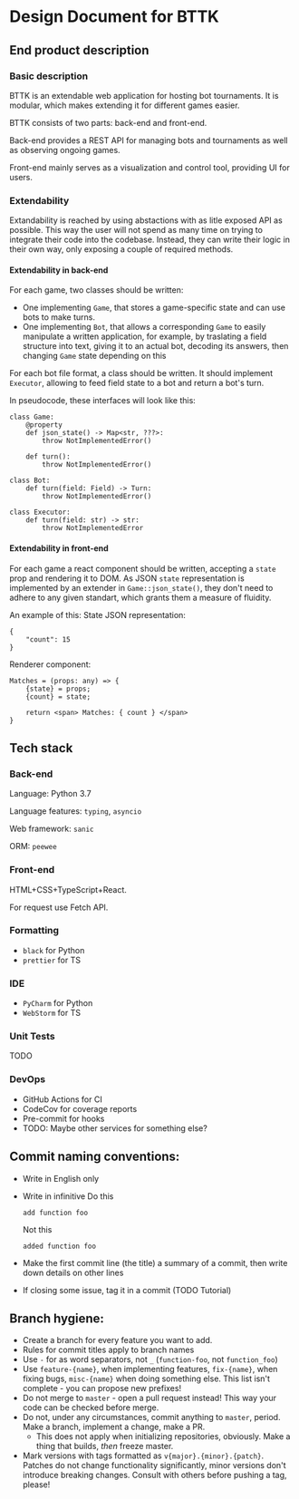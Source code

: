 # Design Document for BTTK

## End product description

### Basic description

BTTK is an extendable web application for hosting bot tournaments. It is modular, which makes extending it for different games easier.

BTTK consists of two parts: back-end and front-end.

Back-end provides a REST API for managing bots and tournaments as well as observing ongoing games.

Front-end mainly serves as a visualization and control tool, providing UI for users.

### Extendability

Extandability is reached by using abstactions with as litle exposed API as possible. This way the user will not spend as many time on trying to integrate their code into the codebase. Instead, they can write their logic in their own way, only exposing a couple of required methods.

#### Extendability in back-end

For each game, two classes should be written: 
- One implementing `Game`, that stores a game-specific state and can use bots to make turns.
- One implementing `Bot`, that allows a corresponding `Game` to easily manipulate a written application, for example, by traslating a field structure into text, giving it to an actual bot, decoding its answers, then changing `Game` state depending on this

For each bot file format, a class should be written.
It should implement `Executor`, allowing to feed field state to a bot and return a bot's turn.

In pseudocode, these interfaces will look like this:
```python=
class Game:
    @property
    def json_state() -> Map<str, ???>:
        throw NotImplementedError()
        
    def turn():
        throw NotImplementedError()
        
class Bot:
    def turn(field: Field) -> Turn:
        throw NotImplementedError()
    
class Executor:
    def turn(field: str) -> str:
        throw NotImplementedError
```

#### Extendability in front-end

For each game a react component should be written, accepting a `state` prop and rendering it to DOM. As JSON `state` representation is implemented by an extender in `Game::json_state()`, they don't need to adhere to any given standart, which grants them a measure of fluidity.

An example of this:
State JSON representation:
```json=
{
    "count": 15
}
```

Renderer component:

```typescript=
Matches = (props: any) => {
    {state} = props;
    {count} = state;
    
    return <span> Matches: { count } </span>
}
```



## Tech stack

### Back-end

Language: Python 3.7

Language features: `typing`, `asyncio`

Web framework: `sanic`

ORM: `peewee`

### Front-end

HTML+CSS+TypeScript+React.

For request use Fetch API.

### Formatting

- `black` for Python
- `prettier` for TS

### IDE

- `PyCharm` for Python
- `WebStorm` for TS

### Unit Tests

TODO

### DevOps

- GitHub Actions for CI
- CodeCov for coverage reports
- Pre-commit for hooks
- TODO: Maybe other services for something else?

## Commit naming conventions:

- Write in English only
- Write in infinitive 
  Do this
  ```
  add function foo
  ```
  Not this
  ```
  added function foo
  ```
- Make the first commit line (the title) a summary of a commit, 
  then write down details on other lines
  
- If closing some issue, tag it in a commit (TODO Tutorial)

## Branch hygiene:

- Create a branch for every feature you want to add.
- Rules for commit titles apply to branch names
- Use `-` for as word separators, not `_` (`function-foo`, not `function_foo`)
- Use `feature-{name}`, when implementing features, `fix-{name}`, when fixing bugs, `misc-{name}` when doing something else. This list isn't complete - you can propose new prefixes!
- Do not merge to `master` - open a pull request instead! This way your code can be checked before merge.
- Do not, under any circumstances, commit anything to `master`, period. Make a branch, implement a change, make a PR.
  - This does not apply when initializing repositories, obviously. Make a thing that builds, *then* freeze master.
- Mark versions with tags formatted as `v{major}.{minor}.{patch}`. Patches do not change functionality significantly, minor versions don't introduce breaking changes. Consult with others before pushing a tag, please!
